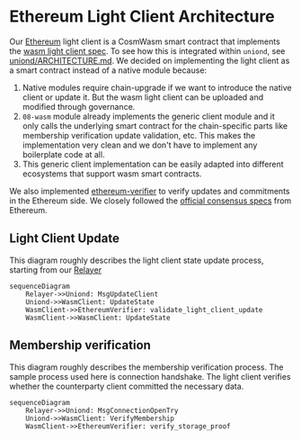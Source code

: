 # Ethereum Light Client Architecture

Our [Ethereum](https://ethereum.org/) light client is a CosmWasm smart contract that implements the [wasm light client spec](https://github.com/cosmos/ibc/blob/main/spec/client/ics-008-wasm-client/README.md).
To see how this is integrated within `uniond`, see [uniond/ARCHITECTURE.md](../../uniond/ARCHITECTURE.md). We decided on implementing the light client as a smart contract instead of a native module because:

1. Native modules require chain-upgrade if we want to introduce the native client or update it. But the wasm light client can be uploaded and modified through governance.
2. `08-wasm` module already implements the generic client module and it only calls the underlying smart contract for the chain-specific parts like membership verification
   update validation, etc. This makes the implementation very clean and we don't have to implement any boilerplate code at all.
3. This generic client implementation can be easily adapted into different ecosystems that support wasm smart contracts.

We also implemented [ethereum-verifier](https://github.com/unionlabs/union/tree/main/lib/ethereum-verifier) to verify updates and commitments in the Ethereum side. We closely followed the [official consensus specs](https://github.com/ethereum/consensus-specs) from
Ethereum.

## Light Client Update

This diagram roughly describes the light client state update process, starting from our [Relayer](../../relayer/ARCHITECTURE.md)

```mermaid
sequenceDiagram
    Relayer->>Uniond: MsgUpdateClient
    Uniond->>WasmClient: UpdateState
    WasmClient->>EthereumVerifier: validate_light_client_update
    WasmClient->>WasmClient: UpdateState
```

## Membership verification

This diagram roughly describes the membership verification process. The sample process used here is connection handshake. The light client verifies whether the counterparty
client committed the necessary data.

```mermaid
sequenceDiagram
    Relayer->>Uniond: MsgConnectionOpenTry
    Uniond->>WasmClient: VerifyMembership
    WasmClient->>EthereumVerifier: verify_storage_proof
```
